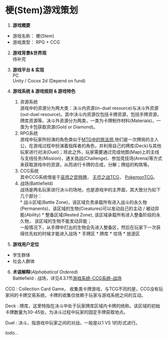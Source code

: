 # 梗(Stem)游戏策划

1. **游戏概要**

  - 游戏名称： 梗(Stem)
  - 游戏类型： RPG + CCG

2. **游戏背景&世界观**<br>
  待补完

3. **游戏平台 & 实现**<br>
  PC<br>
  Unity / Cocox 2d (Depend on fund)

4. **游戏系统 & 游戏规则 & 游戏特色**
    1. 资源系统<br>
  游戏中的资源分为两大类：决斗内资源(in-duel resource)与决斗外资源(out-duel resource)。其中决斗内资源仅包括卡牌资源，包括手牌资源，牌库资源等。决斗外资源分为两类，一类为卡牌制作材料(Materials)，一类为卡包获取资源(Gold or Diamond)。
    2. RPG系统<br>
  游戏中玩家所扮演的角色类似于[MTG中的旅法师](https://magic.wizards.com/en/story/planeswalkers),他们是一次牌局的主人公，在游戏过程中扮演着指挥者的角色，并利用自己的牌库(Deck)与其他玩家进行对决(Duel)；除此之外，玩家需要通过完成地图(Map)上的主线与支线任务(Mission)，通关挑战(Challenge)、参加竞技场(Arena)等方式来获取游戏中的资源，从而进行卡牌的合成，分解；牌组的构筑等。
    3. CCG系统<br>
  其中CCG系统借鉴于[巫师之昆特牌](https://www.playgwent.cn/index)，
  [无尽之战TCG](http://store.steampowered.com/app/257730/Infinity_Wars_Animated_Trading_Card_Game/)， [PokemonTCG](https://www.pokemon.com/us/pokemon-tcg/play-online/)。<br>
      1. <a name="battlefield"></a>战场(Battlefield)<br>
  战场是两名玩家进行决斗的场地，也是游戏中的主界面，其大致分为如下几个部分：<br>
        * 战斗区域(Battle Zone)，该区域负责承载所有进入战斗的永久物(Permanents)，该区域的生物(Creatures)可以发动自己的主动 / 被动异能(Ability)
        * 整备区域(Rested Zone), 该区域承载所有进入整备阶段的永久物， 该区域的生物不能发动异能；  
          一般情况下，从手牌中打出的生物会先进入整备区，然后在玩家下一次获得优先权的时候才能进入战场
        * 手牌区
        * 牌库
        * 坟场
        * 放逐区

5. **游戏用户定位**  
  * 学生群体
  * 社会人群体

6. **术语解释**(*Alphabatical Ordered*)  
  Battlefield : 战场，详见4.3.1节[游戏系统-CCG系统-战场](#battlefield)

  CCG : Collection Card Game， 收集类卡牌游戏，与TCG不同的是，CCG没有玩家间的卡牌交易系统，卡牌的收集仅依赖于玩家与游戏系统之间的互动。  

  Deck : 牌库，这里特指在决斗中处于玩家牌库区域内卡牌的统称。该区域的初始卡牌数量为30-45张，为决斗过程中玩家的固定手牌获取地点。

  Duel : 决斗，指游戏中玩家之间的对战，一般是以1 VS 1的形式进行。  

  *todo...*
